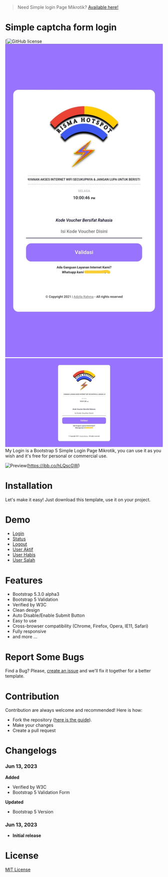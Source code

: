> Need Simple login Page Mikrotik? [Available here!](https://github.com/AdzilaRahma/Simple-captcha-form-login)

# Simple captcha form login

[![GitHub license](https://github.com/AdzilaRahma/Simple-captcha-form-login/blob/main/LICENSE)
![Android](https://github.com/AdzilaRahma/Simple-captcha-form-login/blob/main/Preview/Android.jpg)
![Dekstop](https://github.com/AdzilaRahma/Simple-captcha-form-login/blob/main/Preview/Dekstop.jpg)
My Login is a Bootstrap 5 Simple Login Page Mikrotik, you can use it as you wish and it's free for personal or commercial use.

![Preview](https://ibb.co/WgtjmsF)(https://ibb.co/hLQscGW)

# Installation
Let's make it easy! Just download this template, use it on your project.

# Demo
- [Login](https://github.com/AdzilaRahma/Simple-captcha-form-login/blob/main/login.html)
- [Status](https://github.com/AdzilaRahma/Simple-captcha-form-login/blob/main/status.html)
- [Logout](https://github.com/AdzilaRahma/Simple-captcha-form-login/blob/main/logout.html)
- [User Aktif](https://github.com/AdzilaRahma/Simple-captcha-form-login/blob/main/useraktif.html)
- [User Habis](https://github.com/AdzilaRahma/Simple-captcha-form-login/blob/main/userhabis.html)
- [User Salah](https://github.com/AdzilaRahma/Simple-captcha-form-login/blob/main/usersalah.html)

# Features
- Bootstrap 5.3.0 alpha3
- Bootstrap 5 Validation
- Verified by W3C
- Clean design
- Auto Disable/Enable Submit Button
- Easy to use
- Cross-browser compatibility (Chrome, Firefox, Opera, IE11, Safari)
- Fully responsive
- and more ...

# Report Some Bugs
Find a Bug? Please, [create an issue](https://github.com/AdzilaRahma/Simple-captcha-form-login/issues) and we'll fix it together for a better template.

# Contribution
Contribution are always welcome and recommended! Here is how:

- Fork the repository ([here is the guide](https://help.github.com/articles/fork-a-repo/)).
- Make your changes
- Create a pull request

# Changelogs
### Jun 13, 2023
  **Added**
  * Verified by W3C
  * Bootstrap 5 Validation Form

  **Updated**
  * Bootstrap 5 Version

### Jun 13, 2023
  - **Initial release**

# License
[MIT License](http://opensource.org/licenses/MIT)
